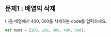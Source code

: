 ## 문제1 : 배열의 삭제

다음 배열에서 400, 500를 삭제하는 code를 입력하세요.

```jsx
var nums = [100, 200, 300, 400, 500];
```